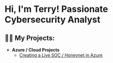 <h1>Hi, I'm Terry! Passionate Cybersecurity Analyst</h1> 

<h2>👨‍💻 My Projects:</h2>

- <b>Azure / Cloud Projects</b>
  - [Creating a Live SOC / Honeynet in Azure](https://github.com/terryspeights/Azure-SOC)






